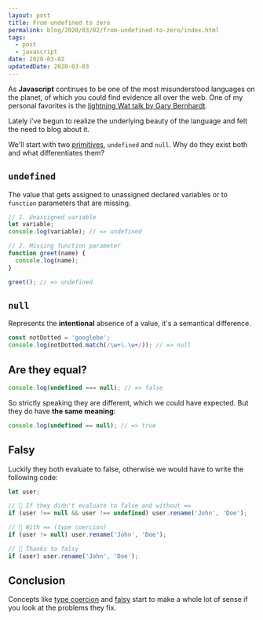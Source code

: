 ```yaml
---
layout: post
title: From undefined to zero
permalink: blog/2020/03/02/from-undefined-to-zero/index.html
tags:
  - post
  - javascript
date: 2020-03-02
updatedDate: 2020-03-03
---
```


As **Javascript** continues to be one of the most misunderstood languages on the planet, of which you could find evidence all over the web. One of my personal favorites is the [lightning Wat talk by Gary Bernhardt](https://www.destroyallsoftware.com/talks/wat).

Lately i've begun to realize the underlying beauty of the language and felt the need to blog about it.

We'll start with two [primitives](https://developer.mozilla.org/en-US/docs/Glossary/Primitive), `undefined` and `null`. Why do they exist both and what differentiates them?

## `undefined`

The value that gets assigned to unassigned declared variables or to `function` parameters that are missing.

```js
// 1. Unassigned variable
let variable;
console.log(variable); // => undefined

// 2. Missing function parameter
function greet(name) {
  console.log(name);
}

greet(); // => undefined
```

## `null`

Represents the **intentional** absence of a value, it's a semantical difference.

```js
const notDotted = 'googlebe';
console.log(notDotted.match(/\w+\.\w+/)); // => null
```

## Are they equal?

```js
console.log(undefined === null); // => false
```

So strictly speaking they are different, which we could have expected. But they do have **the same meaning**:

```js
console.log(undefined == null); // => true
```

## Falsy

Luckily they both evaluate to false, otherwise we would have to write the following code:

```js
let user;

// 💩 If they didn't evaluate to false and without ==
if (user !== null && user !== undefined) user.rename('John', 'Doe');

// 💪 With == (type coercion)
if (user != null) user.rename('John', 'Doe');

// 🙏 Thanks to falsy
if (user) user.rename('John', 'Doe');
```

## Conclusion

Concepts like [type coercion](https://developer.mozilla.org/nl/docs/Glossary/Type_coercion) and [falsy](https://developer.mozilla.org/nl/docs/Glossary/Falsy) start to make a whole lot of sense if you look at the problems they fix.
